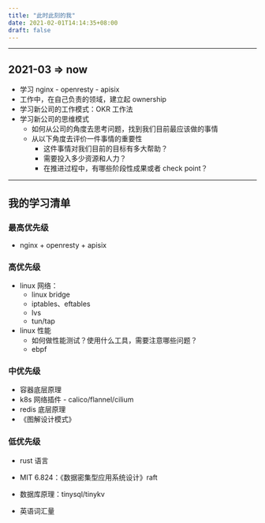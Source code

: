 ```yaml
---
title: "此时此刻的我"
date: 2021-02-01T14:14:35+08:00
draft: false
---
```


---

## 2021-03 => now

- 学习 nginx - openresty - apisix
- 工作中，在自己负责的领域，建立起 ownership
- 学习新公司的工作模式：OKR 工作法
- 学习新公司的思维模式
  - 如何从公司的角度去思考问题，找到我们目前最应该做的事情
  - 从以下角度去评价一件事情的重要性
    - 这件事情对我们目前的目标有多大帮助？
    - 需要投入多少资源和人力？
    - 在推进过程中，有哪些阶段性成果或者 check point？


---

## 我的学习清单

### 最高优先级
- nginx + openresty + apisix

### 高优先级

- linux 网络：
  - linux bridge
  - iptables、eftables
  - lvs
  - tun/tap
- linux 性能
  - 如何做性能测试？使用什么工具，需要注意哪些问题？
  - ebpf

### 中优先级

- 容器底层原理
- k8s 网络插件 - calico/flannel/cilium
- redis 底层原理
- 《图解设计模式》

### 低优先级

- rust 语言

- MIT 6.824：《数据密集型应用系统设计》raft

- 数据库原理：tinysql/tinykv

- 英语词汇量
